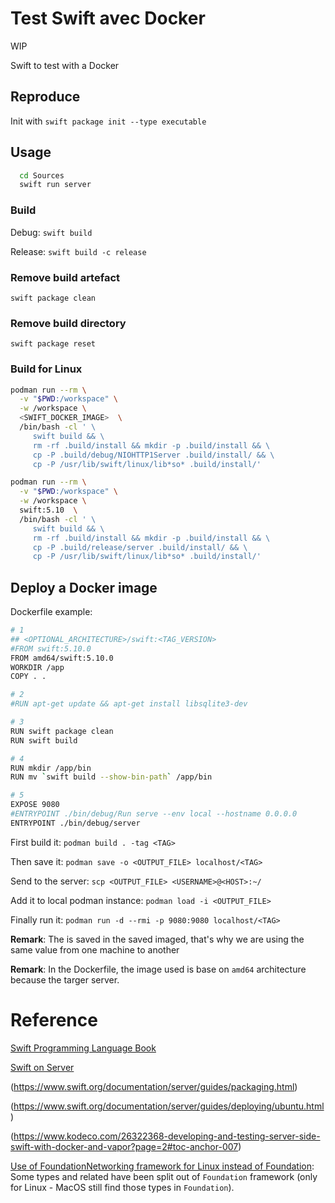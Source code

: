 # Test Swift avec Docker

WIP

Swift to test with a Docker

## Reproduce

Init with `swift package init --type executable`

## Usage

```sh
  cd Sources
  swift run server
```

### Build

Debug: 
`swift build`

Release: 
`swift build -c release`

### Remove build artefact

`swift package clean`

### Remove build directory

`swift package reset`

### Build for Linux
```sh
podman run --rm \
  -v "$PWD:/workspace" \
  -w /workspace \
  <SWIFT_DOCKER_IMAGE>  \
  /bin/bash -cl ' \
     swift build && \
     rm -rf .build/install && mkdir -p .build/install && \
     cp -P .build/debug/NIOHTTP1Server .build/install/ && \
     cp -P /usr/lib/swift/linux/lib*so* .build/install/'
```

```sh
podman run --rm \
  -v "$PWD:/workspace" \
  -w /workspace \
  swift:5.10  \
  /bin/bash -cl ' \
     swift build && \
     rm -rf .build/install && mkdir -p .build/install && \
     cp -P .build/release/server .build/install/ && \
     cp -P /usr/lib/swift/linux/lib*so* .build/install/'
```

## Deploy a Docker image
Dockerfile example:
```sh
# 1
## <OPTIONAL_ARCHITECTURE>/swift:<TAG_VERSION>
#FROM swift:5.10.0
FROM amd64/swift:5.10.0
WORKDIR /app
COPY . .

# 2
#RUN apt-get update && apt-get install libsqlite3-dev

# 3
RUN swift package clean
RUN swift build

# 4
RUN mkdir /app/bin
RUN mv `swift build --show-bin-path` /app/bin

# 5
EXPOSE 9080
#ENTRYPOINT ./bin/debug/Run serve --env local --hostname 0.0.0.0
ENTRYPOINT ./bin/debug/server
```

First build it:
`podman build . -tag <TAG>`

Then save it:
`podman save -o <OUTPUT_FILE> localhost/<TAG>`

Send to the server:
`scp <OUTPUT_FILE> <USERNAME>@<HOST>:~/`

Add it to local podman instance:
`podman load -i <OUTPUT_FILE>`

Finally run it:
`podman run -d --rmi -p 9080:9080 localhost/<TAG>`

__Remark__:
The <TAG> is saved in the saved imaged, that's why we are using the same value from one machine to another

__Remark__:
In the Dockerfile, the image used is base on `amd64` architecture because the targer server.

# Reference
[Swift Programming Language Book](https://docs.swift.org/swift-book/documentation/the-swift-programming-language/)

[Swift on Server](https://www.swift.org/documentation/server/)

(https://www.swift.org/documentation/server/guides/packaging.html)

(https://www.swift.org/documentation/server/guides/deploying/ubuntu.html)

(https://www.kodeco.com/26322368-developing-and-testing-server-side-swift-with-docker-and-vapor?page=2#toc-anchor-007)

[Use of FoundationNetworking framework for Linux instead of Foundation](https://github.com/apple/swift-corelibs-foundation/blob/main/Docs/ReleaseNotes_Swift5.md):
Some types and related have been split out of `Foundation` framework (only for Linux - MacOS still find those types in `Foundation`).
